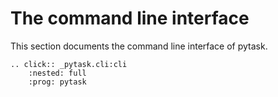 # The command line interface

This section documents the command line interface of pytask.

```{eval-rst}
.. click:: _pytask.cli:cli
    :nested: full
    :prog: pytask
```
